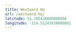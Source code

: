 ```yaml
---
title: Westward Ho
url: /westward-ho/
latitude: 51.795426000000006
longitude: -114.51243930000001
---
```

